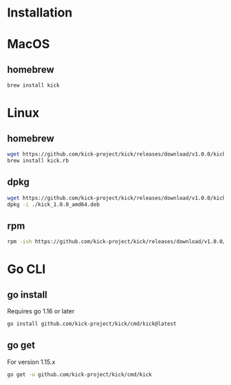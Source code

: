 # Installation

# MacOS

## homebrew
```bash
brew install kick
```

# Linux

## homebrew
```bash
wget https://github.com/kick-project/kick/releases/download/v1.0.0/kick.rb
brew install kick.rb
```

## dpkg
```bash
wget https://github.com/kick-project/kick/releases/download/v1.0.0/kick_1.0.0_amd64.deb
dpkg -i ./kick_1.0.0_amd64.deb
```

## rpm
```bash
rpm -ivh https://github.com/kick-project/kick/releases/download/v1.0.0/kick-1.0.0.x86_64.rpm
```

# Go CLI

## go install

Requires go 1.16 or later
```bash
go install github.com/kick-project/kick/cmd/kick@latest
```

## go get

For version 1.15.x
```bash
go get -u github.com/kick-project/kick/cmd/kick
```
